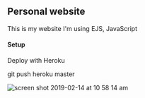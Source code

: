 ## Personal website

This is my website I'm using EJS, JavaScript 

#### Setup

Deploy with Heroku

git push heroku master

![screen shot 2019-02-14 at 10 58 14 am](https://user-images.githubusercontent.com/18974511/52810465-7e393380-3047-11e9-924d-c25fbd3166b0.png)
